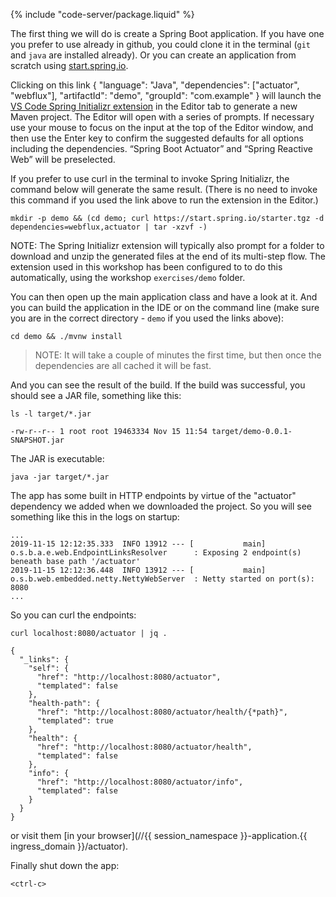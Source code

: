 {% include "code-server/package.liquid" %}

The first thing we will do is create a Spring Boot application. If you have one you prefer to use already in github, you could clone it in the terminal (`git` and `java` are installed already). Or you can create an application from scratch using [start.spring.io](https://start.spring.io).

Clicking on <span class="editor_command_link" data-command="spring.initializr.maven-project">this link
<parameter>
    {
        "language": "Java",
        "dependencies": ["actuator", "webflux"],
        "artifactId": "demo",
        "groupId": "com.example"
    }
    </parameter>
</span> will launch the [VS Code Spring Initializr extension](https://marketplace.visualstudio.com/items?itemName=vscjava.vscode-spring-initializr) in the Editor tab to generate a new Maven project. The Editor will open with a series of prompts. If necessary use your mouse to focus on the input at the top of the Editor window, and then use the Enter key to confirm the suggested defaults for all options including the dependencies. “Spring Boot Actuator” and “Spring Reactive Web” will be preselected.

If you prefer to use curl in the terminal to invoke Spring Initializr, the command below will generate the same result. (There is no need to invoke this command if you used the link above to run the extension in the Editor.)

```execute
mkdir -p demo && (cd demo; curl https://start.spring.io/starter.tgz -d dependencies=webflux,actuator | tar -xzvf -)
```

NOTE: The Spring Initializr extension will typically also prompt for a folder to download and unzip the generated files at the end of its multi-step flow. The extension used in this workshop has been configured to to do this automatically, using the workshop `exercises/demo` folder.

You can then <span class="editor_link" data-file="/home/eduk8s/exercises/demo/src/main/java/com/example/demo/DemoApplication.java">open up the main application class</span> and have a look at it. And you can build the application in the IDE or on the command line (make sure you are in the correct directory - `demo` if you used the links above):

```execute
cd demo && ./mvnw install
```

> NOTE: It will take a couple of minutes the first time, but then once the dependencies are all cached it will be fast.

And you can see the result of the build. If the build was successful, you should see a JAR file, something like this:

```execute
ls -l target/*.jar
```

```
-rw-r--r-- 1 root root 19463334 Nov 15 11:54 target/demo-0.0.1-SNAPSHOT.jar
```

The JAR is executable:

```execute
java -jar target/*.jar
```

The app has some built in HTTP endpoints by virtue of the "actuator" dependency we added when we downloaded the project. So you will see something like this in the logs on startup:

```
...
2019-11-15 12:12:35.333  INFO 13912 --- [           main] o.s.b.a.e.web.EndpointLinksResolver      : Exposing 2 endpoint(s) beneath base path '/actuator'
2019-11-15 12:12:36.448  INFO 13912 --- [           main] o.s.b.web.embedded.netty.NettyWebServer  : Netty started on port(s): 8080
...
```

So you can curl the endpoints:

```execute-2
curl localhost:8080/actuator | jq .
```

```
{
  "_links": {
    "self": {
      "href": "http://localhost:8080/actuator",
      "templated": false
    },
    "health-path": {
      "href": "http://localhost:8080/actuator/health/{*path}",
      "templated": true
    },
    "health": {
      "href": "http://localhost:8080/actuator/health",
      "templated": false
    },
    "info": {
      "href": "http://localhost:8080/actuator/info",
      "templated": false
    }
  }
}
```

or visit them [in your browser](//{{ session_namespace }}-application.{{ ingress_domain }}/actuator).

Finally shut down the app:

```execute
<ctrl-c>
```
